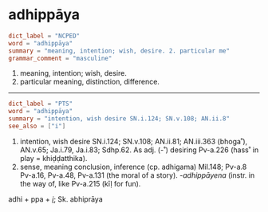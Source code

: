 # adhippāya

``` toml
dict_label = "NCPED"
word = "adhippāya"
summary = "meaning, intention; wish, desire. 2. particular me"
grammar_comment = "masculine"
```

1. meaning, intention; wish, desire.
2. particular meaning, distinction, difference.

--------------------

``` toml
dict_label = "PTS"
word = "adhippāya"
summary = "intention, wish desire SN.i.124; SN.v.108; AN.ii.8"
see_also = ["i"]
```

1. intention, wish desire SN.i.124; SN.v.108; AN.ii.81; AN.iii.363 (bhoga˚), AN.v.65; Ja.i.79, Ja.i.83; Sdhp.62. As adj. (\-˚) desiring Pv\-a.226 (hass˚ in play = khiḍḍatthika).
2. sense, meaning conclusion, inference (cp. adhigama) Mil.148; Pv\-a.8 Pv\-a.16, Pv\-a.48, Pv\-a.131 (the moral of a story). *\-adhippāyena* (instr. in the way of, like Pv\-a.215 (kīḷ for fun).

adhi \+ ppa \+ *[i](i.md)*; Sk. abhiprāya

